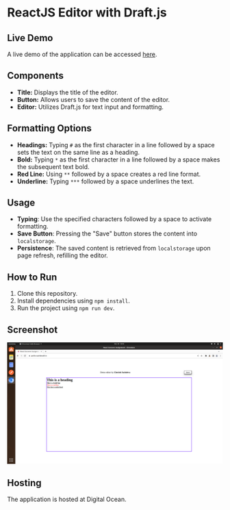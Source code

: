 # ReactJS Editor with Draft.js

## Live Demo

A live demo of the application can be accessed [here](https://portle.csachdeva83.in/).

## Components

-   **Title:** Displays the title of the editor.
-   **Button:** Allows users to save the content of the editor.
-   **Editor:** Utilizes Draft.js for text input and formatting.

## Formatting Options

-   **Headings:** Typing `#` as the first character in a line followed by a space sets the text on the same line as a heading.
-   **Bold:** Typing `*` as the first character in a line followed by a space makes the subsequent text bold.
-   **Red Line:** Using `**` followed by a space creates a red line format.
-   **Underline:** Typing `***` followed by a space underlines the text.

## Usage

-   **Typing**: Use the specified characters followed by a space to activate formatting.
-   **Save Button**: Pressing the "Save" button stores the content into `localstorage`.
-   **Persistence**: The saved content is retrieved from `localstorage` upon page refresh, refilling the editor.

## How to Run

1. Clone this repository.
2. Install dependencies using `npm install`.
3. Run the project using `npm run dev`.

## Screenshot

![Page](screenshots/home.png)

## Hosting

The application is hosted at Digital Ocean.
